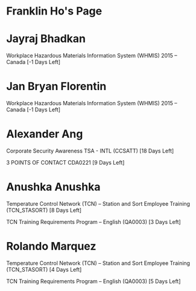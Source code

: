 # Franklin Ho's Page




# Jayraj Bhadkan


Workplace Hazardous Materials Information System (WHMIS) 2015 – Canada [-1 Days Left]



# Jan Bryan Florentin


Workplace Hazardous Materials Information System (WHMIS) 2015 – Canada [-1 Days Left]



# Alexander Ang


Corporate Security Awareness TSA - INTL (CCSATT) [18 Days Left]

3 POINTS OF CONTACT CDA0221 [9 Days Left]



# Anushka Anushka


Temperature Control Network (TCN) – Station and Sort Employee Training (TCN_STASORT) [8 Days Left]

TCN Training Requirements Program – English (QA0003) [3 Days Left]



# Rolando Marquez


Temperature Control Network (TCN) – Station and Sort Employee Training (TCN_STASORT) [4 Days Left]

TCN Training Requirements Program – English (QA0003) [5 Days Left]



